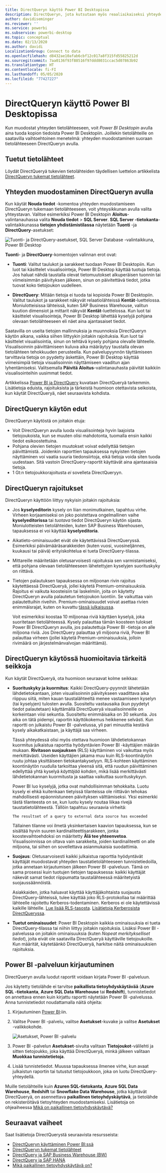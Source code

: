 ```yaml
---
title: DirectQueryn käyttö Power BI Desktopissa
description: DirectQueryn, jota kutsutaan myös reaaliaikaiseksi yhteydeksi, käyttö Power BI Desktopissa
author: davidiseminger
ms.reviewer: ''
ms.service: powerbi
ms.subservice: powerbi-desktop
ms.topic: conceptual
ms.date: 02/13/2020
ms.author: davidi
LocalizationGroup: Connect to data
ms.openlocfilehash: d8432ae10afab6cbf12c017a8f315fd55825212d
ms.sourcegitcommit: 7aa0136f93f88516f97ddd8031ccac5d07863b92
ms.translationtype: HT
ms.contentlocale: fi-FI
ms.lasthandoff: 05/05/2020
ms.locfileid: "77427227"
---
```

# <a name="use-directquery-in-power-bi-desktop"></a>DirectQueryn käyttö Power BI Desktopissa
Kun muodostat yhteyden tietolähteeseen, voit *Power BI Desktopin* avulla aina tuoda kopion tiedoista Power BI Desktopiin. Joillekin tietolähteille on saatavilla vaihtoehtoinen menetelmä: yhteyden muodostaminen suoraan tietolähteeseen DirectQueryn avulla.

## <a name="supported-data-sources"></a>Tuetut tietolähteet
Löydät DirectQueryä tukevien tietolähteiden täydellisen luettelon artikkelista [DirectQueryn tukemat tietolähteet](power-bi-data-sources.md).

## <a name="how-to-connect-using-directquery"></a>Yhteyden muodostaminen DirectQueryn avulla
Kun käytät **Nouda tiedot** -komentoa yhteyden muodostamiseen DirectQueryn tukemaan tietolähteeseen, voit yhteysikkunan avulla valita yhteystavan. Valitse esimerkiksi Power BI Desktopin **Aloitus**-valintanauhassa valita **Nouda tiedot** > **SQL Server**. **SQL Server -tietokanta**-valintaikkunassa **tietojen yhdistämistilassa** näytetään **Tuonti** -ja **DirectQuery**-asetukset:

![Tuonti- ja DirectQuery-asetukset, SQL Server Database -valintaikkuna, Power BI Desktop](media/desktop-use-directquery/directquery_sqlserverdb.png)

**Tuonti**- ja **DirectQuery**-komentojen valinnan erot ovat:

- **Tuonti**: Valitut taulukot ja sarakkeet tuodaan Power BI Desktopiin. Kun luot tai käsittelet visualisointeja, Power BI Desktop käyttää tuotuja tietoja. Jos haluat nähdä taustalla olevat tietomuutokset alkuperäisen tuonnin tai viimeisimmän päivityksen jälkeen, sinun on päivitettävä tiedot, jotka tuovat koko tietojoukon uudelleen.

- **DirectQuery**: Mitään tietoja ei tuoda tai kopioida Power BI Desktopiin. Valitut taulukot ja sarakkeet näkyvät relaatiolähteissä **Kentät**-luettelossa. Moniulotteisissa lähteissä, kuten SAP Business Warehouse, valitun kuution dimensiot ja mittarit näkyvät **Kentät**-luettelossa. Kun luot tai käsittelet visualisointeja, Power BI Desktop lähettää kyselyjä pohjana olevaan tietolähteeseen eli näet aina ajantasaiset tiedot.

Saatavilla on useita tietojen mallinnuksia ja muunnoksia DirectQueryn käytön aikana, vaikka siihen liittyykin joitakin rajoituksia. Kun luot tai käsittelet visualisointia, sinun on tehtävä kysely pohjana olevalle lähteelle. Visualisoinnin päivittämiseen kuluva aika määräytyy taustalla olevan tietolähteen tehokkuuden perusteella. Kun palvelupyynnön täyttämiseen tarvittavia tietoja on pyydetty äskettäin, Power BI Desktop käyttää viimeisimpiä tietoja visualisoinnin näyttämiseen vaaditun ajan lyhentämiseksi. Valitsemalla **Päivitä** **Aloitus**-valintanauhasta päivität kaikkiin visualisointeihin uusimmat tiedot.

Artikkelissa [Power BI ja DirectQuery](desktop-directquery-about.md) kuvataan DirectQueryä tarkemmin. Lisätietoja eduista, rajoituksista ja tärkeistä huomioon otettavista seikoista, kun käytät DirectQueryä, näet seuraavista kohdista.

## <a name="benefits-of-using-directquery"></a>DirectQueryn käytön edut
DirectQueryn käytöstä on joitakin etuja:

- Voit DirectQueryn avulla luoda visualisointeja hyvin laajoista tietojoukoista, kun se muuten olisi mahdotonta, tuomalla ensin kaikki tiedot esikoostettuina.
- Pohjana olevien tietojen muutokset voivat edellyttää tietojen päivittämistä. Joidenkin raporttien tapauksessa nykyisten tietojen näyttäminen voi vaatia suuria tiedonsiirtoja, eikä tietoja voida siten tuoda uudestaan. Sitä vastoin DirectQuery-raportit käyttävät aina ajantasaisia tietoja.
- 1 Gt:n tietojoukkorajoitusta *ei* sovelleta DirectQueryyn.

## <a name="limitations-of-directquery"></a>DirectQueryn rajoitukset
DirectQueryn käyttöön liittyy nykyisin joitakin rajoituksia:

- Jos **kyselyeditorin** kysely on liian monimutkainen, tapahtuu virhe. Virheen korjaamiseksi on joko poistettava ongelmallinen vaihe **kyselyeditorissa** tai *tuotava* tiedot DirectQueryn käytön sijasta. Moniulotteisten tietolähteiden, kuten SAP Business Warehousen, tapauksessa ei voi käyttää **kyselyeditoria**.

- Aikatieto-ominaisuudet eivät ole käytettävissä DirectQueryssä. Esimerkiksi päivämääräsarakkeiden (kuten vuosi, vuosineljännes, kuukausi tai päivä) erityiskohtelua ei tueta DirectQuery-tilassa.

- Mittareille määritetään oletusarvoisesti rajoituksia sen varmistamiseksi, että pohjana olevaan tietolähteeseen lähetettyjen kyselyjen suorituskyky on riittävä.

- Tietojen palautuksen tapauksessa on miljoonan rivin rajoitus käytettäessä DirectQueryä, jollei käytetä Premium-ominaisuuksia. Rajoitus ei vaikuta koosteisiin tai laskelmiin, joita on käytetty DirectQueryn avulla palautetun tietojoukon luontiin. Se vaikuttaa vain palautettuihin riveihin. Premium-ominaisuudet voivat asettaa rivien enimmäisrajat, kuten on kuvattu [tässä julkaisussa](https://powerbi.microsoft.com/blog/five-new-power-bi-premium-capacity-settings-is-available-on-the-portal-preloaded-with-default-values-admin-can-review-and-override-the-defaults-with-their-preference-to-better-fence-their-capacity/). 

    Voit esimerkiksi koostaa 10 miljoonaa riviä käyttäen kyselyä, joka suoritetaan tietolähteessä. Kysely palauttaa tämän koosteen tulokset Power BI DirectQueryn avulla, jos palautettuja Power BI -tietoja on alle miljoona riviä. Jos DirectQuery palauttaa yli miljoona riviä, Power BI palauttaa virheen (jollei käytetä Premium-ominaisuuksia, jolloin rivimäärä on järjestelmänvalvojan määrittämä).

## <a name="important-considerations-when-using-directquery"></a>DirectQueryn käytössä huomioitavia tärkeitä seikkoja
Kun käytät DirectQueryä, ota huomioon seuraavat kolme seikkaa:

- **Suorituskyky ja kuormitus**: Kaikki DirectQuery-pyynnöt lähetetään lähdetietokantaan, joten visualisoinnin päivitykseen vaadittava aika riippuu siitä, miten kauan taustalähteeltä menee vastaamiseen kyselyn (tai kyselyjen) tulosten avulla. Suositeltu vastausaika (kun pyydetyt tiedot palautetaan) käyttämällä DirectQueryä visualisoinneille on korkeintaan viisi sekuntia. Suositeltu enimmäisaika on 30 sekuntia. Jos aika on tätä pidempi, raportin käyttökokemus heikkenee selvästi. Kun raportti on julkaistu Power BI -palvelussa, yli pari minuuttia kestävä kysely aikakatkaistaan, ja käyttäjä saa virheen.
  
    Tässä yhteydessä olisi myös otettava huomioon lähdetietokannan kuormitus julkaistua raporttia hyödyntävien Power BI -käyttäjien määrän mukaan. **Rivitason suojauksen** (RLS) käyttäminen voi vaikuttaa myös merkittävästi. Useiden käyttäjien jakama muu kuin RLS-koontinäytön ruutu johtaa yksittäiseen tietokantakyselyyn. RLS-kohteen käyttäminen koontinäytön ruudulla tarkoittaa yleensä sitä, että ruudun päivittäminen edellyttää yhtä kyselyä *käyttäjää kohden*, mikä lisää merkittävästi lähdetietokannan kuormitusta ja saattaa vaikuttaa suorituskykyyn.
  
    Power BI luo kyselyjä, jotka ovat mahdollisimman tehokkaita. Luotu kysely ei ehkä kuitenkaan tietyissä tilanteissa ole riittävän tehokas mahdollisesti epäonnistuneen päivityksen välttämiseksi. Yksi esimerkki tästä tilanteesta on se, kun luotu kysely noutaa liikaa rivejä taustatietolähteestä. Tällöin tapahtuu seuraavia virheitä:

    ```output
    The resultset of a query to external data source has exceeded
    ```
  
    Tällainen tilanne voi ilmetä yksinkertaisen kaavion tapauksessa, kun se sisältää hyvin suuren kardinaliteettisarakkeen, jonka koostevaihtoehdoksi on määritetty **Älä tee yhteenvetoa**. Visualisoinnissa on oltava vain sarakkeita, joiden kardinaliteetti on alle miljoona, tai siihen on sovellettava asianmukaisia suodattimia.

- **Suojaus**: Oletusarvoisesti kaikki julkaistua raporttia hyödyntävät käyttäjät muodostavat yhteyden taustatietolähteeseen tunnistetiedoilla, jotka annetaan kirjautumisen jälkeen Power BI -palveluun. Tämä on sama prosessi kuin tuotujen tietojen tapauksessa: kaikki käyttäjät näkevät samat tiedot riippumatta taustalähteessä määritetyistä suojaussäännöistä.

    Asiakkaiden, jotka haluavat käyttää käyttäjäkohtaista suojausta DirectQuery-lähteissä, tulee käyttää joko RLS-protokollaa tai määrittää lähteelle rajoitettu Kerberos-todentaminen. Kerberos ei ole käytettävissä kaikille lähteille. [Lue lisää RLS-tasosta](service-admin-rls.md). [Lisätietoja Kerberosista DirectQueryssa](service-gateway-sso-kerberos.md).

- **Tuetut ominaisuudet**: Power BI Desktopin kaikkia ominaisuuksia ei tueta DirectQuery-tilassa tai niihin liittyy joitakin rajoituksia. Lisäksi Power BI -palvelussa on joitakin ominaisuuksia (kuten *Nopeat merkitykselliset tiedot*), joita eivät ole saatavilla DirectQueryä käyttäville tietojoukoille. Kun määrität, käytetäänkö DirectQueryä, harkitse näitä ominaisuuksien rajoituksia.

## <a name="publish-to-the-power-bi-service"></a>Power BI -palveluun kirjautuminen
DirectQueryn avulla luodut raportit voidaan kirjata Power BI -palveluun.

Jos käytetty tietolähde ei tarvitse **paikallista tietoyhdyskäytävää** (**Azure SQL -tietokanta**, **Azure SQL Data Warehouse** tai **Redshift**), tunnistetiedot on annettava ennen kuin kirjattu raportti näytetään Power BI -palvelussa. Anna tunnistetiedot noudattamalla näitä ohjeita:

1. Kirjautuminen [Power BI](https://www.powerbi.com/):iin.
2. Valitse Power BI -palvelu, valitse **Asetukset**-kuvake ja valitse **Asetukset** -valikkokohde.

    ![Asetukset, Power BI -palvelu](media/desktop-use-directquery/directquery_pbiservicesettings.png)

3. Power BI -palvelun **Asetukset**-sivulta valitaan **Tietojoukot**-välilehti ja sitten tietojoukko, joka käyttää DirectQueryä, minkä jälkeen valitaan **Muokkaa tunnistetietoja**.

4. Lisää tunnistetiedot. Muussa tapauksessa ilmenee virhe, kun avaat julkaistun raportin tai tutustut tietojoukkoon, joka on luotu DirectQuery-yhteydellä.

Muille tietolähteille kuin **Azuren SQL-tietokanta**, **Azure SQL Data Warehouse**, **Redshift** tai **Snowflake Data Warehouse**, jotka käyttävät DirectQueryä, on asennettava **paikallinen tietoyhdyskäytävä**, ja tietolähde on rekisteröitävä tietoyhteyden muodostamiseksi. Lisätietoja on ohjeaiheessa [Mikä on paikallinen tietoyhdyskäytävä?](service-gateway-onprem.md)

## <a name="next-steps"></a>Seuraavat vaiheet
Saat lisätietoja DirectQuerystä seuraavista resursseista:

- [DirectQueryn käyttäminen Power BI:ssä](desktop-directquery-about.md)
- [DirectQueryn tukemat tietolähteet](power-bi-data-sources.md)
- [DirectQuery ja SAP Business Warehouse (BW)](desktop-directquery-sap-bw.md)
- [DirectQuery ja SAP HANA](desktop-directquery-sap-hana.md)
- [Mikä paikallinen tietoyhdyskäytävä on?](service-gateway-onprem.md)
